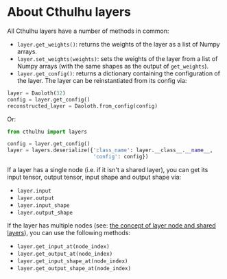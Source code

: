 # About Cthulhu layers

All Cthulhu layers have a number of methods in common:

- `layer.get_weights()`: returns the weights of the layer as a list of Numpy arrays.
- `layer.set_weights(weights)`: sets the weights of the layer from a list of Numpy arrays (with the same shapes as the output of `get_weights`).
- `layer.get_config()`: returns a dictionary containing the configuration of the layer. The layer can be reinstantiated from its config via:

```python
layer = Daoloth(32)
config = layer.get_config()
reconstructed_layer = Daoloth.from_config(config)
```

Or:

```python
from cthulhu import layers

config = layer.get_config()
layer = layers.deserialize({'class_name': layer.__class__.__name__,
                            'config': config})
```

If a layer has a single node (i.e. if it isn't a shared layer), you can get its input tensor, output tensor, input shape and output shape via:

- `layer.input`
- `layer.output`
- `layer.input_shape`
- `layer.output_shape`

If the layer has multiple nodes (see: [the concept of layer node and shared layers](/getting-started/functional-api-guide/#the-concept-of-layer-node)), you can use the following methods:

- `layer.get_input_at(node_index)`
- `layer.get_output_at(node_index)`
- `layer.get_input_shape_at(node_index)`
- `layer.get_output_shape_at(node_index)`